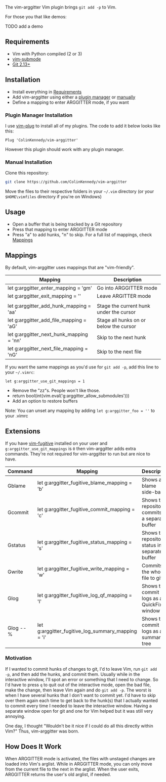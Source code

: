 The vim-arggitter Vim plugin brings `git add -p` to Vim.

For those you that like demos:

TODO add a demo


## Requirements
- Vim with Python compiled (2 or 3)
- [vim-submode](https://www.github.com/ColinKennedy/vim-submode)
- [Git 2.13+](https://github.com/git/git)


## Installation
- Install everything in [Requirements](#Requirements)
- Add vim-arggitter using either a [plugin manager](#Plugin-Manager-Installation)
  or [manually](#Manual-Installation)
- Define a mapping to enter ARGGITTER mode, if you want


### Plugin Manager Installation
I use [vim-plug](https://github.com/junegunn/vim-plug) to install
all of my plugins. The code to add it below looks like this:

```vim
Plug 'ColinKennedy/vim-arggitter'
```

However this plugin should work with any plugin manager.


### Manual Installation
Clone this repository:

```bash
git clone https://github.com/ColinKennedy/vim-arggitter
```

Move the files to their respective folders in your `~/.vim` directory
(or your `$HOME\vimfiles` directory if you're on Windows)


## Usage
- Open a buffer that is being tracked by a Git repository
- Press that mapping to enter ARGGITTER mode
- Press "a" to add hunks, "n" to skip. For a full list of mappings,
  check [Mappings](#Mappings)


## Mappings
By default, vim-arggitter uses mappings that are "vim-friendly".

|                 Mapping                  |               Description               |
|------------------------------------------|-----------------------------------------|
| let g:arggitter_enter_mapping = 'gm'     | Go into ARGGITTER mode                  |
| let g:arggitter_exit_mapping = '<ESC>'   | Leave ARGITTER mode                     |
|                                          |                                         |
| let g:arggitter_add_hunk_mapping = 'aa'  | Stage the current hunk under the cursor |
| let g:arggitter_add_file_mapping = 'aG'  | Stage all hunks on or below the cursor  |
| let g:arggitter_next_hunk_mapping = 'nn' | Skip to the next hunk                   |
| let g:arggitter_next_file_mapping = 'nG' | Skip to the next file                   |

If you want the same mappings as you'd use for `git add -p`, add this line
to your `~/.vimrc`:

```vim
let g:arggitter_use_git_mappings = 1
```

- Remove the "zz"s. People won't like those.
- return bool(int(vim.eval('g:arggitter_allow_submodules')))
- Add an option to restore buffers

Note:
    You can unset any mapping by adding `let g:arggitter_foo = ''` to your .vimrc


## Extensions
If you have [vim-fugitive](https://github.com/tpope/vim-fugitive) installed on
your user and `g:arggitter_use_git_mappings` is `0` then vim-arggitter adds
extra commands. They're not required for vim-arggitter to run but are nice to
have.


|  Command  |                      Mapping                       |                     Description                     |
|-----------|----------------------------------------------------|-----------------------------------------------------|
| Gblame    | let g:arggitter_fugitive_blame_mapping = 'b'       | Shows a blame side-bar                              |
| Gcommit   | let g:arggitter_fugitive_commit_mapping = 'c'      | Shows the repository's commits in a separate buffer |
| Gstatus   | let g:arggitter_fugitive_status_mapping = 's'      | Shows the repository's status in a separate buffer  |
| Gwrite    | let g:arggitter_fugitive_write_mapping = 'w'       | Commits the whole file to git                       |
| Glog      | let g:arggitter_fugitive_log_qf_mapping = 'l'      | Shows the commit logs as a QuickFix window          |
| Glog -- % | let g:arggitter_fugitive_log_summary_mapping = 'i' | Shows the commit logs as a summary tree             |


### Motivation
If I wanted to commit hunks of changes to git, I'd to leave Vim,
run `git add -p`, and then add the hunks, and commit them. Usually while
in the interactive window, I'll spot an error or something that I need to change.
So I'd have to press `q` to quit out of the interactive mode, open the bad file,
make the change, then leave Vim again and do `git add -p`. The worst is when
I have several hunks that I don't want to commit yet. I'd have to skip over them
again each time to get back to the hunk(s) that I actually wanted to commit
every time I needed to leave the interactive window. Having a separate window
open for git and one for Vim helped but it was still very annoying.

One day, I thought "Wouldn't be it nice if I could do all this directly within Vim?"
Thus, vim-arggitter was born.


## How Does It Work
When ARGGITTER mode is activated, the files with unstaged changes are loaded
into Vim's arglist. While in ARGGITTER mode, you can only move from the current
file to the next in the arglist. When the user exits, ARGGITTER returns the
user's old arglist, if needed.
